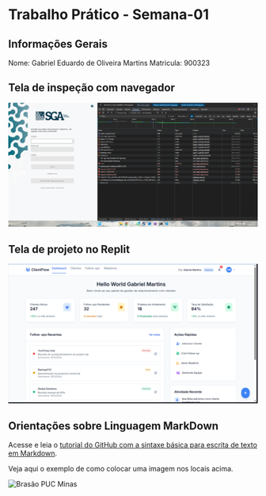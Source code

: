 # Trabalho Prático - Semana-01

## Informações Gerais

Nome: Gabriel Eduardo de Oliveira Martins
Matricula: 900323

## Tela de inspeção com navegador

![Tela de Inspecao](images/inspeção.png)

## Tela de projeto no Replit

![Tela do Replit](images/replit.png)


## Orientações sobre Linguagem MarkDown

Acesse e leia o [tutorial do GitHub com a sintaxe básica para escrita de texto em Markdown](https://docs.github.com/pt/get-started/writing-on-github/getting-started-with-writing-and-formatting-on-github/basic-writing-and-formatting-syntax).

Veja aqui o exemplo de como colocar uma imagem nos locais acima. 

![Brasão PUC Minas](images/brasao_puc.png)
